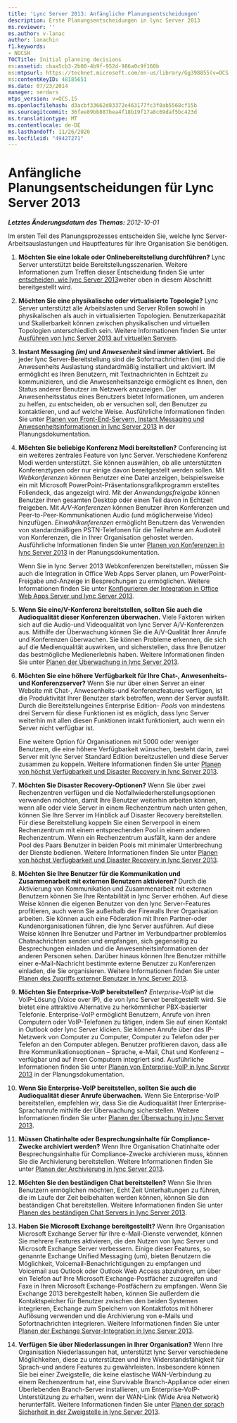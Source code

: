 ```yaml
---
title: 'Lync Server 2013: Anfängliche Planungsentscheidungen'
description: Erste Planungsentscheidungen in lync Server 2013
ms.reviewer: ''
ms.author: v-lanac
author: lanachin
f1.keywords:
- NOCSH
TOCTitle: Initial planning decisions
ms:assetid: cbaa5cb3-2b00-4b9f-952d-986a0c9f160b
ms:mtpsurl: https://technet.microsoft.com/en-us/library/Gg398855(v=OCS.15)
ms:contentKeyID: 48185651
ms.date: 07/23/2014
manager: serdars
mtps_version: v=OCS.15
ms.openlocfilehash: d3acbf33662d83372e463177fc3f0ab5568cf15b
ms.sourcegitcommit: 36fee89bb887bea4f18b19f17a8c69daf5bc423d
ms.translationtype: MT
ms.contentlocale: de-DE
ms.lasthandoff: 11/26/2020
ms.locfileid: "49427271"
---
```

# <a name="initial-planning-decisions-for-lync-server-2013"></a>Anfängliche Planungsentscheidungen für Lync Server 2013

<div data-xmlns="http://www.w3.org/1999/xhtml">

<div class="topic" data-xmlns="http://www.w3.org/1999/xhtml" data-msxsl="urn:schemas-microsoft-com:xslt" data-cs="https://msdn.microsoft.com/">

<div data-asp="https://msdn2.microsoft.com/asp">



</div>

<div id="mainSection">

<div id="mainBody">

<span> </span>

_**Letztes Änderungsdatum des Themas:** 2012-10-01_

Im ersten Teil des Planungsprozesses entscheiden Sie, welche lync Server-Arbeitsauslastungen und Hauptfeatures für Ihre Organisation Sie benötigen.

1.  **Möchten Sie eine lokale oder Onlinebereitstellung durchführen?**   Lync Server unterstützt beide Bereitstellungsszenarien. Weitere Informationen zum Treffen dieser Entscheidung finden Sie unter [entscheiden, wie lync Server 2013](lync-server-2013-deciding-how-to-deploy-microsoft-lync.md)weiter oben in diesem Abschnitt bereitgestellt wird.

2.  **Möchten Sie eine physikalische oder virtualisierte Topologie?**   Lync Server unterstützt alle Arbeitslasten und Server Rollen sowohl in physikalischen als auch in virtualisierten Topologien. Benutzerkapazität und Skalierbarkeit können zwischen physikalischen und virtuellen Topologien unterschiedlich sein. Weitere Informationen finden Sie unter [Ausführen von lync Server 2013 auf virtuellen Servern](lync-server-2013-running-lync-server-on-virtual-servers.md).

3.  **Instant Messaging *(im)* und *Anwesenheit* sind immer aktiviert.**   Bei jeder lync Server-Bereitstellung sind die Sofortnachrichten (im) und die Anwesenheits Auslastung standardmäßig installiert und aktiviert. IM ermöglicht es Ihren Benutzern, mit Textnachrichten in Echtzeit zu kommunizieren, und die Anwesenheitsanzeige ermöglicht es Ihnen, den Status anderer Benutzer im Netzwerk anzuzeigen. Der Anwesenheitsstatus eines Benutzers bietet Informationen, um anderen zu helfen, zu entscheiden, ob er versuchen soll, den Benutzer zu kontaktieren, und auf welche Weise. Ausführliche Informationen finden Sie unter [Planen von Front-End-Servern, Instant Messaging und Anwesenheitsinformationen in lync Server 2013](lync-server-2013-planning-for-front-end-servers-instant-messaging-and-presence.md) in der Planungsdokumentation.

4.  **Möchten Sie beliebige Konferenz Modi bereitstellen?**   Conferencing ist ein weiteres zentrales Feature von lync Server. Verschiedene Konferenz Modi werden unterstützt. Sie können auswählen, ob alle unterstützten Konferenztypen oder nur einige davon bereitgestellt werden sollen. Mit *Webkonferenzen* können Benutzer eine Datei anzeigen, beispielsweise ein mit Microsoft PowerPoint-Präsentationsgrafikprogramm erstelltes Foliendeck, das angezeigt wird. Mit der *Anwendungsfreigabe* können Benutzer ihren gesamten Desktop oder einen Teil davon in Echtzeit freigeben. Mit *A/V-Konferenzen* können Benutzer ihren Konferenzen und Peer-to-Peer-Kommunikationen Audio (und möglicherweise Video) hinzufügen. *Einwahlkonferenzen* ermöglicht Benutzern das Verwenden von standardmäßigen PSTN-Telefonen für die Teilnahme am Audioteil von Konferenzen, die in Ihrer Organisation gehostet werden. Ausführliche Informationen finden Sie unter [Planen von Konferenzen in lync Server 2013](lync-server-2013-planning-for-conferencing.md) in der Planungsdokumentation.
    
    Wenn Sie in lync Server 2013 Webkonferenzen bereitstellen, müssen Sie auch die Integration in Office Web Apps Server planen, um PowerPoint-Freigabe und-Anzeige in Besprechungen zu ermöglichen. Weitere Informationen finden Sie unter [Konfigurieren der Integration in Office Web Apps Server und lync Server 2013](lync-server-2013-enabling-office-web-apps-server-and-lync-server-2013.md).

5.  **Wenn Sie eine/V-Konferenz bereitstellen, sollten Sie auch die Audioqualität dieser Konferenzen überwachen.**   Viele Faktoren wirken sich auf die Audio-und Videoqualität von lync Server A/V-Konferenzen aus. Mithilfe der Überwachung können Sie die A/V-Qualität Ihrer Anrufe und Konferenzen überwachen. Sie können Probleme erkennen, die sich auf die Medienqualität auswirken, und sicherstellen, dass Ihre Benutzer das bestmögliche Medienerlebnis haben. Weitere Informationen finden Sie unter [Planen der Überwachung in lync Server 2013](lync-server-2013-planning-for-monitoring.md).

6.  **Möchten Sie eine höhere Verfügbarkeit für Ihre Chat-, Anwesenheits-und Konferenzserver?**   Wenn Sie nur über einen Server an einer Website mit Chat-, Anwesenheits-und Konferenzfeatures verfügen, ist die Produktivität Ihrer Benutzer stark betroffen, wenn der Server ausfällt. Durch die Bereitstellungeines Enterprise Edition- *Pools* von mindestens drei Servern für diese Funktionen ist es möglich, dass lync Server weiterhin mit allen diesen Funktionen intakt funktioniert, auch wenn ein Server nicht verfügbar ist.
    
    Eine weitere Option für Organisationen mit 5000 oder weniger Benutzern, die eine höhere Verfügbarkeit wünschen, besteht darin, zwei Server mit lync Server Standard Edition bereitzustellen und diese Server zusammen zu koppeln. Weitere Informationen finden Sie unter [Planen von höchst Verfügbarkeit und Disaster Recovery in lync Server 2013](lync-server-2013-planning-for-high-availability-and-disaster-recovery.md).

7.  **Möchten Sie Disaster Recovery-Optionen?**   Wenn Sie über zwei Rechenzentren verfügen und die Notfallwiederherstellungsoptionen verwenden möchten, damit Ihre Benutzer weiterhin arbeiten können, wenn alle oder viele Server in einem Rechenzentrum nach unten gehen, können Sie Ihre Server im Hinblick auf Disaster Recovery bereitstellen. Für diese Bereitstellung koppeln Sie einen Serverpool in einem Rechenzentrum mit einem entsprechenden Pool in einem anderen Rechenzentrum. Wenn ein Rechenzentrum ausfällt, kann der andere Pool des Paars Benutzer in beiden Pools mit minimaler Unterbrechung der Dienste bedienen. Weitere Informationen finden Sie unter [Planen von höchst Verfügbarkeit und Disaster Recovery in lync Server 2013](lync-server-2013-planning-for-high-availability-and-disaster-recovery.md).

8.  **Möchten Sie Ihre Benutzer für die Kommunikation und Zusammenarbeit mit externen Benutzern aktivieren?**   Durch die Aktivierung von Kommunikation und Zusammenarbeit mit externen Benutzern können Sie Ihre Rentabilität in lync Server erhöhen. Auf diese Weise können die eigenen Benutzer von den lync Server-Features profitieren, auch wenn Sie außerhalb der Firewalls Ihrer Organisation arbeiten. Sie können auch eine Föderation mit Ihren Partner-oder Kundenorganisationen führen, die lync Server ausführen. Auf diese Weise können Ihre Benutzer und Partner im Verbundpartner problemlos Chatnachrichten senden und empfangen, sich gegenseitig zu Besprechungen einladen und die Anwesenheitsinformationen der anderen Personen sehen. Darüber hinaus können Ihre Benutzer mithilfe einer e-Mail-Nachricht bestimmte externe Benutzer zu Konferenzen einladen, die Sie organisieren. Weitere Informationen finden Sie unter [Planen des Zugriffs externer Benutzer in lync Server 2013](lync-server-2013-planning-for-external-user-access.md).

9.  **Möchten Sie Enterprise-VoIP bereitstellen?**    *Enterprise-VoIP* ist die VoIP-Lösung (Voice over IP), die von lync Server bereitgestellt wird. Sie bietet eine attraktive Alternative zu herkömmlicher PBX-basierter Telefonie. Enterprise-VoIP ermöglicht Benutzern, Anrufe von ihren Computern oder VoIP-Telefonen zu tätigen, indem Sie auf einen Kontakt in Outlook oder lync Server klicken. Sie können Anrufe über das IP-Netzwerk von Computer zu Computer, Computer zu Telefon oder per Telefon an den Computer ablegen. Benutzer profitieren davon, dass alle Ihre Kommunikationsoptionen – Sprache, e-Mail, Chat und Konferenz – verfügbar und auf ihren Computern integriert sind. Ausführliche Informationen finden Sie unter [Planen von Enterprise-VoIP in lync Server 2013](lync-server-2013-planning-for-enterprise-voice.md) in der Planungsdokumentation.

10. **Wenn Sie Enterprise-VoIP bereitstellen, sollten Sie auch die Audioqualität dieser Anrufe überwachen.**   Wenn Sie Enterprise-VoIP bereitstellen, empfehlen wir, dass Sie die Audioqualität Ihrer Enterprise-Sprachanrufe mithilfe der Überwachung sicherstellen. Weitere Informationen finden Sie unter [Planen der Überwachung in lync Server 2013](lync-server-2013-planning-for-monitoring.md).

11. **Müssen Chatinhalte oder Besprechungsinhalte für Compliance-Zwecke archiviert werden?**   Wenn Ihre Organisation Chatinhalte oder Besprechungsinhalte für Compliance-Zwecke archivieren muss, können Sie die Archivierung bereitstellen. Weitere Informationen finden Sie unter [Planen der Archivierung in lync Server 2013](lync-server-2013-planning-for-archiving.md).

12. **Möchten Sie den beständigen Chat bereitstellen?**   Wenn Sie Ihren Benutzern ermöglichen möchten, Echt Zeit Unterhaltungen zu führen, die im Laufe der Zeit beibehalten werden können, können Sie den beständigen Chat bereitstellen. Weitere Informationen finden Sie unter [Planen des beständigen Chat Servers in lync Server 2013](lync-server-2013-planning-for-persistent-chat-server.md).

13. **Haben Sie Microsoft Exchange bereitgestellt?**   Wenn Ihre Organisation Microsoft Exchange Server für Ihre e-Mail-Dienste verwendet, können Sie mehrere Features aktivieren, die den Nutzen von lync Server und Microsoft Exchange Server verbessern. Einige dieser Features, so genannte Exchange Unified Messaging (um), bieten Benutzern die Möglichkeit, Voicemail-Benachrichtigungen zu empfangen und Voicemail aus Outlook oder Outlook Web Access abzuhören, um über ein Telefon auf Ihre Microsoft Exchange-Postfächer zuzugreifen und Faxe in Ihren Microsoft Exchange-Postfächern zu empfangen. Wenn Sie Exchange 2013 bereitgestellt haben, können Sie außerdem die Kontaktspeicher für Benutzer zwischen den beiden Systemen integrieren, Exchange zum Speichern von Kontaktfotos mit höherer Auflösung verwenden und die Archivierung von e-Mails und Sofortnachrichten integrieren. Weitere Informationen finden Sie unter [Planen der Exchange Server-Integration in lync Server 2013](lync-server-2013-planning-for-exchange-server-integration.md).

14. **Verfügen Sie über Niederlassungen in Ihrer Organisation?**   Wenn Ihre Organisation Niederlassungen hat, unterstützt lync Server verschiedene Möglichkeiten, diese zu unterstützen und ihre Widerstandsfähigkeit für Sprach-und andere Features zu gewährleisten. Insbesondere können Sie bei einer Zweigstelle, die keine elastische WAN-Verbindung zu einem Rechenzentrum hat, eine Survivable Branch-Appliance oder einen Überlebenden Branch-Server installieren, um Enterprise-VoIP-Unterstützung zu erhalten, wenn der WAN-Link (Wide Area Network) herunterfällt. Weitere Informationen finden Sie unter [Planen der sprach Sicherheit in der Zweigstelle in lync Server 2013](lync-server-2013-planning-for-branch-site-voice-resiliency.md).

</div>

<span> </span>

</div>

</div>

</div>

